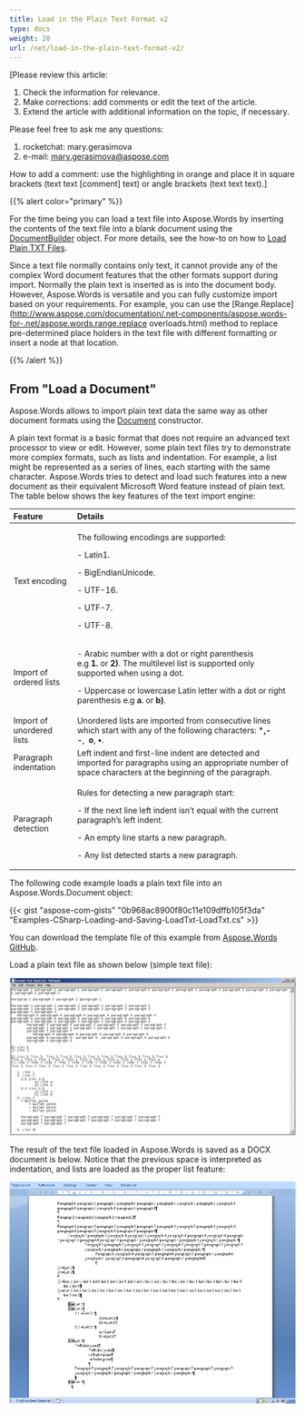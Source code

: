 ```yaml
---
title: Load in the Plain Text Format v2
type: docs
weight: 20
url: /net/load-in-the-plain-text-format-v2/
---
```


[Please review this article:

1. Check the information for relevance.
1. Make corrections: add comments or edit the text of the article.
1. Extend the article with additional information on the topic, if necessary.

Please feel free to ask me any questions:

1. rocketchat: mary.gerasimova
1. e-mail: [mary.gerasimova@aspose.com](/words/net/mailto-mary-gerasimova@aspose-com/)

How to add a comment: use the highlighting in orange and place it in square brackets (text text [comment] text) or angle brackets (text text <comment> text).]

{{% alert color="primary" %}} 

For the time being you can load a text file into Aspose.Words by inserting the contents of the text file into a blank document using the [DocumentBuilder](http://www.aspose.com/documentation/.net-components/aspose.words-for-.net/aspose.words.documentbuilder.html) object. For more details, see the how-to on how to [Load Plain TXT Files](/pages/createpage.action?spaceKey=wordsnet&title=How+To+Load+Plain+Text+TXT+Files&linkCreation=true&fromPageId=94637142).

Since a text file normally contains only text, it cannot provide any of the complex Word document features that the other formats support during import. Normally the plain text is inserted as is into the document body. However, Aspose.Words is versatile and you can fully customize import based on your requirements. For example, you can use the [Range.Replace](http://www.aspose.com/documentation/.net-components/aspose.words-for-.net/aspose.words.range.replace overloads.html) method to replace pre-determined place holders in the text file with different formatting or insert a node at that location.

{{% /alert %}} 


## **From "Load a Document"**
Aspose.Words allows to import plain text data the same way as other document formats using the [Document](https://apireference.aspose.com/net/words/aspose.words/document) constructor.

A plain text format is a basic format that does not require an advanced text processor to view or edit. However, some plain text files try to demonstrate more complex formats, such as lists and indentation. For example, a list might be represented as a series of lines, each starting with the same character. Aspose.Words tries to detect and load such features into a new document as their equivalent Microsoft Word feature instead of plain text. The table below shows the key features of the text import engine:

|**Feature**|**Details**|
| :- | :- |
|Text encoding|<p>The following encodings are supported:</p><p>- Latin1.</p><p>- BigEndianUnicode.</p><p>- UTF-16.</p><p>- UTF-7.</p><p>- UTF-8.</p>|
|Import of ordered lists|<p>- Arabic number with a dot or right parenthesis e.g **1.** or **2)**. The multilevel list is supported only supported when using a dot.</p><p>- Uppercase or lowercase Latin letter with a dot or right parenthesis e.g **a.** or **b)**.</p>|
|Import of unordered lists|Unordered lists are imported from consecutive lines which start with any of the following characters: *****,**--**,  **o**, **•**.|
|Paragraph indentation|Left indent and first-line indent are detected and imported for paragraphs using an appropriate number of space characters at the beginning of the paragraph.|
|Paragraph detection|<p>Rules for detecting a new paragraph start:</p><p>- If the next line left indent isn’t equal with the current paragraph’s left indent.</p><p>- An empty line starts a new paragraph.</p><p>- Any list detected starts a new paragraph.</p>|
The following code example loads a plain text file into an Aspose.Words.Document object:

{{< gist "aspose-com-gists" "0b968ac8900f80c11e109dffb105f3da" "Examples-CSharp-Loading-and-Saving-LoadTxt-LoadTxt.cs" >}}

You can download the template file of this example from [Aspose.Words GitHub](https://github.com/aspose-words/Aspose.Words-for-.NET/blob/master/Examples/Data/Loading-and-Saving/LoadTxt.txt).

Load a plain text file as shown below (simple text file):

![todo:image_alt_text](load-in-the-plain-text-format-v2_1.jpg)

The result of the text file loaded in Aspose.Words is saved as a DOCX document is below. Notice that the previous space is interpreted as indentation, and lists are loaded as the proper list feature:

![todo:image_alt_text](load-in-the-plain-text-format-v2_2.jpg)
